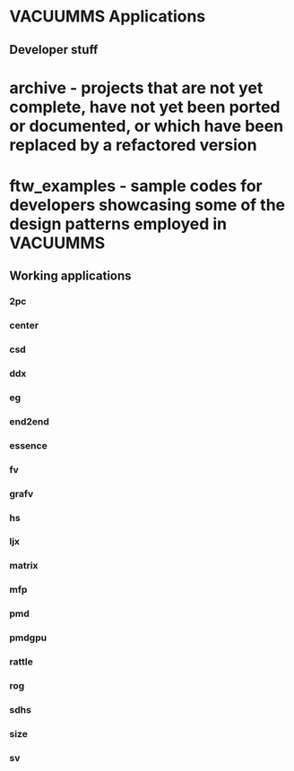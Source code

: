 # VACUUMMS Applications 


## Developer stuff

# **archive** - projects that are not yet complete, have not yet been ported or documented, or which have been replaced by a refactored version
# **ftw_examples** - sample codes for developers showcasing some of the design patterns employed in VACUUMMS

## Working applications

### **2pc**

### **center**

### **csd**

### **ddx**

### **eg**

### **end2end**

### **essence**

### **fv**

### **grafv**

### **hs**

### **ljx**

### **matrix**

### **mfp**

### **pmd**

### **pmdgpu**

### **rattle**

### **rog**

### **sdhs**

### **size**

### **sv**
